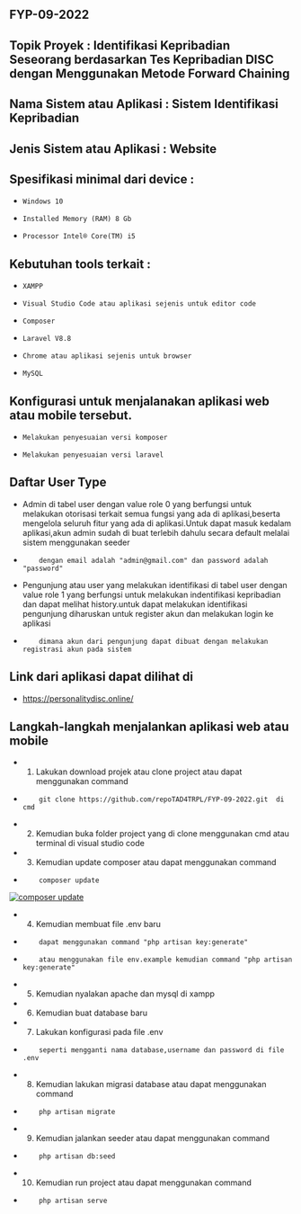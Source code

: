 <!-- <p align="center"><a href="https://laravel.com" target="_blank"><img src="https://raw.githubusercontent.com/laravel/art/master/logo-lockup/5%20SVG/2%20CMYK/1%20Full%20Color/laravel-logolockup-cmyk-red.svg" width="400"></a></p>

<p align="center">
<a href="https://travis-ci.org/laravel/framework"><img src="https://travis-ci.org/laravel/framework.svg" alt="Build Status"></a>
<a href="https://packagist.org/packages/laravel/framework"><img src="https://img.shields.io/packagist/dt/laravel/framework" alt="Total Downloads"></a>
<a href="https://packagist.org/packages/laravel/framework"><img src="https://img.shields.io/packagist/v/laravel/framework" alt="Latest Stable Version"></a>
<a href="https://packagist.org/packages/laravel/framework"><img src="https://img.shields.io/packagist/l/laravel/framework" alt="License"></a>
</p>

## About Laravel

Laravel is a web application framework with expressive, elegant syntax. We believe development must be an enjoyable and creative experience to be truly fulfilling. Laravel takes the pain out of development by easing common tasks used in many web projects, such as:

- [Simple, fast routing engine](https://laravel.com/docs/routing).
- [Powerful dependency injection container](https://laravel.com/docs/container).
- Multiple back-ends for [session](https://laravel.com/docs/session) and [cache](https://laravel.com/docs/cache) storage.
- Expressive, intuitive [database ORM](https://laravel.com/docs/eloquent).
- Database agnostic [schema migrations](https://laravel.com/docs/migrations).
- [Robust background job processing](https://laravel.com/docs/queues).
- [Real-time event broadcasting](https://laravel.com/docs/broadcasting).

Laravel is accessible, powerful, and provides tools required for large, robust applications.

## Learning Laravel

Laravel has the most extensive and thorough [documentation](https://laravel.com/docs) and video tutorial library of all modern web application frameworks, making it a breeze to get started with the framework.

If you don't feel like reading, [Laracasts](https://laracasts.com) can help. Laracasts contains over 1500 video tutorials on a range of topics including Laravel, modern PHP, unit testing, and JavaScript. Boost your skills by digging into our comprehensive video library.

## Laravel Sponsors

We would like to extend our thanks to the following sponsors for funding Laravel development. If you are interested in becoming a sponsor, please visit the Laravel [Patreon page](https://patreon.com/taylorotwell).

### Premium Partners

- **[Vehikl](https://vehikl.com/)**
- **[Tighten Co.](https://tighten.co)**
- **[Kirschbaum Development Group](https://kirschbaumdevelopment.com)**
- **[64 Robots](https://64robots.com)**
- **[Cubet Techno Labs](https://cubettech.com)**
- **[Cyber-Duck](https://cyber-duck.co.uk)**
- **[Many](https://www.many.co.uk)**
- **[Webdock, Fast VPS Hosting](https://www.webdock.io/en)**
- **[DevSquad](https://devsquad.com)**
- **[Curotec](https://www.curotec.com/services/technologies/laravel/)**
- **[OP.GG](https://op.gg)**
- **[WebReinvent](https://webreinvent.com/?utm_source=laravel&utm_medium=github&utm_campaign=patreon-sponsors)**
- **[Lendio](https://lendio.com)**

## Contributing

Thank you for considering contributing to the Laravel framework! The contribution guide can be found in the [Laravel documentation](https://laravel.com/docs/contributions).

## Code of Conduct

In order to ensure that the Laravel community is welcoming to all, please review and abide by the [Code of Conduct](https://laravel.com/docs/contributions#code-of-conduct).

## Security Vulnerabilities

If you discover a security vulnerability within Laravel, please send an e-mail to Taylor Otwell via [taylor@laravel.com](mailto:taylor@laravel.com). All security vulnerabilities will be promptly addressed.

## License

The Laravel framework is open-sourced software licensed under the [MIT license](https://opensource.org/licenses/MIT). -->

## FYP-09-2022
## Topik Proyek			: Identifikasi Kepribadian Seseorang berdasarkan Tes Kepribadian DISC dengan Menggunakan Metode Forward Chaining
## Nama Sistem atau Aplikasi	: Sistem Identifikasi Kepribadian
## Jenis Sistem atau Aplikasi	: Website

## Spesifikasi minimal dari device : 
-     Windows 10
-     Installed Memory (RAM) 8 Gb
-     Processor Intel® Core(TM) i5
## Kebutuhan tools terkait		:
-     XAMPP
-     Visual Studio Code atau aplikasi sejenis untuk editor code
-     Composer
-     Laravel V8.8
-     Chrome atau aplikasi sejenis untuk browser
-     MySQL
## Konfigurasi untuk menjalanakan aplikasi web atau mobile tersebut.
-     Melakukan penyesuaian versi komposer
-     Melakukan penyesuaian versi laravel
## Daftar User Type
-    Admin di tabel user dengan value role 0 yang berfungsi untuk melakukan otorisasi terkait semua fungsi yang ada di aplikasi,beserta mengelola seluruh fitur yang ada di aplikasi.Untuk dapat masuk kedalam aplikasi,akun admin sudah di buat terlebih dahulu secara default melalai sistem menggunakan seeder
-         dengan email adalah "admin@gmail.com" dan password adalah "password"
-    Pengunjung atau user yang melakukan identifikasi di tabel user dengan value role 1 yang berfungsi untuk melakukan indentifikasi kepribadian dan dapat melihat history.untuk dapat melakukan identifikasi pengunjung diharuskan untuk register akun dan melakukan login ke aplikasi
-         dimana akun dari pengunjung dapat dibuat dengan melakukan registrasi akun pada sistem 
## Link dari aplikasi dapat dilihat di
-    https://personalitydisc.online/

## Langkah-langkah menjalankan aplikasi web atau mobile
-	1. Lakukan download projek atau clone project atau dapat menggunakan command
-         git clone https://github.com/repoTAD4TRPL/FYP-09-2022.git  di cmd
-   2. Kemudian buka folder project yang di clone menggunakan cmd atau terminal di visual studio code
-	3. Kemudian update composer atau dapat menggunakan command
-         composer update
[![composer update](https://user-images.githubusercontent.com/65029328/183836732-b88865e3-489e-4fe8-906d-45621139f14f.png)](https://github.com/repoTAD4TRPL/FYP-09-2022/issues/1#issue-1334177164)
-	4. Kemudian membuat file .env baru
-         dapat menggunakan command "php artisan key:generate"
-         atau menggunakan file env.example kemudian command "php artisan key:generate"
-   5. Kemudian nyalakan apache dan mysql di xampp
-	6. Kemudian buat database baru
-	7. Lakukan konfigurasi pada file .env
-         seperti mengganti nama database,username dan password di file .env
-	8. Kemudian lakukan migrasi database atau dapat menggunakan command
-         php artisan migrate
-	9. Kemudian jalankan seeder atau dapat menggunakan command
-         php artisan db:seed
-	10. Kemudian run project atau dapat menggunakan command
-         php artisan serve
		
